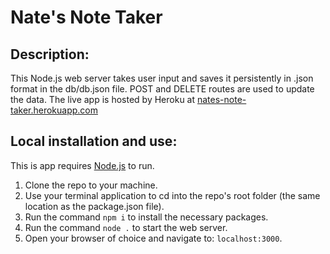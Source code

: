 # Nate's Note Taker

## Description:

This Node.js web server takes user input and saves it persistently in .json format in the db/db.json file. POST and DELETE routes are used to update the data. The live app is hosted by Heroku at [nates-note-taker.herokuapp.com](https://nates-note-taker.herokuapp.com/)

## Local installation and use:

This is app requires [Node.js](https://nodejs.org/en/) to run.

1. Clone the repo to your machine.
2. Use your terminal application to cd into the repo's root folder (the same location as the package.json file).
3. Run the command `npm i` to install the necessary packages.
4. Run the command `node .` to start the web server.
5. Open your browser of choice and navigate to: `localhost:3000`.
